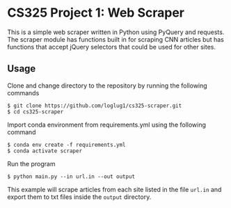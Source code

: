 # CS325 Project 1: Web Scraper
This is a simple web scraper written in Python using PyQuery and requests. The scraper module has functions built in for scraping CNN articles but has functions that accept jQuery selectors that could be used for other sites.

## Usage
Clone and change directory to the repository by running the following commands

    $ git clone https://github.com/loglug1/cs325-scraper.git
    $ cd cs325-scraper

Import conda environment from requirements.yml using the following command

    $ conda env create -f requirements.yml
    $ conda activate scraper

Run the program

    $ python main.py --in url.in --out output

This example will scrape articles from each site listed in the file `url.in` and export them to txt files inside the `output` directory.